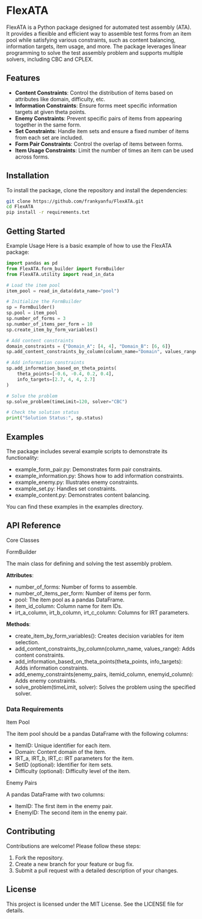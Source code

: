 # FlexATA
FlexATA is a Python package designed for automated test assembly (ATA). It provides a flexible and efficient way to assemble test forms from an item pool while satisfying various constraints, such as content balancing, information targets, item usage, and more. The package leverages linear programming to solve the test assembly problem and supports multiple solvers, including CBC and CPLEX.

## Features
- **Content Constraints**: Control the distribution of items based on attributes like domain, difficulty, etc.
- **Information Constraints**: Ensure forms meet specific information targets at given theta points.
- **Enemy Constraints**: Prevent specific pairs of items from appearing together in the same form.
- **Set Constraints**: Handle item sets and ensure a fixed number of items from each set are included.
- **Form Pair Constraints**: Control the overlap of items between forms.
- **Item Usage Constraints**: Limit the number of times an item can be used across forms.



## Installation
To install the package, clone the repository and install the dependencies:

```bash
git clone https://github.com/frankyanfu/FlexATA.git
cd FlexATA
pip install -r requirements.txt
```

## Getting Started
Example Usage
Here is a basic example of how to use the FlexATA package:

```python
import pandas as pd
from FlexATA.form_builder import FormBuilder
from FlexATA.utility import read_in_data

# Load the item pool
item_pool = read_in_data(data_name="pool")

# Initialize the FormBuilder
sp = FormBuilder()
sp.pool = item_pool
sp.number_of_forms = 3
sp.number_of_items_per_form = 10
sp.create_item_by_form_variables()

# Add content constraints
domain_constraints = {"Domain_A": [4, 4], "Domain_B": [6, 6]}
sp.add_content_constraints_by_column(column_name="Domain", values_range=domain_constraints)

# Add information constraints
sp.add_information_based_on_theta_points(
    theta_points=[-0.6, -0.4, 0.2, 0.4],
    info_targets=[2.7, 4, 4, 2.7]
)

# Solve the problem
sp.solve_problem(timeLimit=120, solver="CBC")

# Check the solution status
print("Solution Status:", sp.status)
```

## Examples

The package includes several example scripts to demonstrate its functionality:

- example_form_pair.py: Demonstrates form pair constraints.
- example_information.py: Shows how to add information constraints.
- example_enemy.py: Illustrates enemy constraints.
- example_set.py: Handles set constraints.
- example_content.py: Demonstrates content balancing.

You can find these examples in the examples directory.

## API Reference
Core Classes

FormBuilder

The main class for defining and solving the test assembly problem.

**Attributes**:

- number_of_forms: Number of forms to assemble.
- number_of_items_per_form: Number of items per form.
- pool: The item pool as a pandas DataFrame.
- item_id_column: Column name for item IDs.
- irt_a_column, irt_b_column, irt_c_column: Columns for IRT parameters.

**Methods**:

- create_item_by_form_variables(): Creates decision variables for item selection.
- add_content_constraints_by_column(column_name, values_range): Adds content constraints.
- add_information_based_on_theta_points(theta_points, info_targets): Adds information constraints.
- add_enemy_constraints(enemy_pairs, itemid_column, enemyid_column): Adds enemy constraints.
- solve_problem(timeLimit, solver): Solves the problem using the specified solver.

### Data Requirements
Item Pool

The item pool should be a pandas DataFrame with the following columns:

- ItemID: Unique identifier for each item.
- Domain: Content domain of the item.
- IRT_a, IRT_b, IRT_c: IRT parameters for the item.
- SetID (optional): Identifier for item sets.
- Difficulty (optional): Difficulty level of the item.

Enemy Pairs

A pandas DataFrame with two columns:

- ItemID: The first item in the enemy pair.
- EnemyID: The second item in the enemy pair.


## Contributing
Contributions are welcome! Please follow these steps:

1. Fork the repository.
2. Create a new branch for your feature or bug fix.
3. Submit a pull request with a detailed description of your changes.
   
## License
This project is licensed under the MIT License. See the LICENSE file for details.